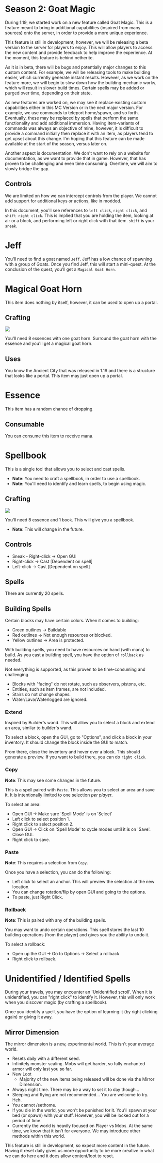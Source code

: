 # Season 2: Goat Magic

During 1.19, we started work on a new feature called Goat Magic. This is a feature meant to bring in additional capabilities (inspired from many sources) onto the server, in order to provide a more unique experience.

This feature is still in development, however, we will be releasing a beta version to the server for players to enjoy. This will allow players to access the new content and provide feedback to help improve the experience. At the moment, this feature is behind netherite.

As it is in beta, there will be bugs and potentially major changes to this custom content. For example, we will be releasing tools to make building easier, which currently generate instant results. However, as we work on the feature more, we will begin to slow down how the building mechanic works, which will result in slower build times. Certain spells may be added or purged over time, depending on their state.

As new features are worked on, we may see it replace existing custom capabilities either in this MC Version or in the next major version. For example, we use commands to teleport home/spawn, and so forth. Eventually, these may be replaced by spells that perform the same functionality and add additional immersion. Having item-variants of commands was always an objective of mine, however, it is difficult to provide a command initially then replace it with an item, as players tend to get upset about this change. I'm hoping that this feature can be made available at the start of the season, versus later on.

Another aspect is documentation. We don't want to rely on a website for documentation, as we want to provide that in game. However, that has proven to be challenging and even time consuming. Overtime, we will aim to slowly bridge the gap. 

## Controls

We are limited on how we can intercept controls from the player. We cannot add support for additional keys or actions, like in modded.

In this document, you'll see references to `left click`, `right click`, and `shift right click`. This is implied that you are holding the item, looking at air or a block, and performing left or right click with that item. `shift` is your `sneak`. 

# Jeff

You'll need to find a goat named `Jeff`. Jeff has a low chance of spawning with a group of Goats. Once you find Jeff, this will start a mini-quest. At the conclusion of the quest, you'll get a `Magical Goat Horn`.

# Magical Goat Horn

This item does nothing by itself, however, it can be used to open up a portal.
## Crafting

<img src="/assets/items/magical-goat-horn-crafting.png" />

You'll need 8 essences with one goat horn. Surround the goat horn with the essence and you'll get a magical goat horn.

## Uses

You know the Ancient City that was released in 1.19 and there is a structure that looks like a portal. This item may just open up a portal.

# Essence

This item has a random chance of dropping.

## Consumable

You can consume this item to receive mana.

# Spellbook

This is a single tool that allows you to select and cast spells.

* **Note**: You need to craft a spellbook, in order to use a spellbook.
* **Note**: You'll need to identify and learn spells, to begin using magic. 

## Crafting

<img src="/assets/items/spellbook-crafting.png" />

You'll need 8 essence and 1 book. This will give you a spellbook.

* **Note**: This will change in the future.

## Controls

* Sneak - Right-click -> Open GUI
* Right-click -> Cast [Dependent on spell]
* Left-click -> Cast [Dependent on spell]

## Spells

There are currently 20 spells.

## Building Spells

Certain blocks may have certain colors. When it comes to building:

* Green outlines -> Buildable
* Red outlines -> Not enough resources or blocked.
* Yellow outlines -> Area is protected.

With building spells, you need to have resources on hand (with mana) to build. As you cast a building spell, you have the option of `rollback` as needed.

Not everything is supported, as this proven to be time-consuming and challenging.

* Blocks with "facing" do not rotate, such as observers, pistons, etc.
* Entities, such as item frames, are not included.
* Stairs do not change shapes.
* Water/Lava/Waterlogged are ignored.

### Extend

Inspired by Builder's wand. This will allow you to select a block and extend an area, similar to builder's wand.

To select a block, open the GUI, go to "Options", and click a block in your inventory. It should change the block inside the GUI to match.

From there, close the inventory and hover over a block. This should generate a preview. If you want to build there, you can do `right click`. 

### Copy

**Note**: This may see some changes in the future.

This is a spell paired with `Paste`. This allows you to select an area and save it. It is intentionally limited to one selection *per player*.

To select an area:
* Open GUI -> Make sure 'Spell Mode' is on 'Select'
* Left click to select position 1.
* Right click to select position 2.
* Open GUI -> Click on 'Spell Mode' to cycle modes until it is on 'Save'. Close GUI.
* Right click to save.

### Paste

**Note**: This requires a selection from `Copy`.

Once you have a selection, you can do the following:

* Left click to select an anchor. This will preview the selection at the new location.
* You can change rotation/flip by open GUI and going to the options.
* To paste, just Right Click.

### Rollback

**Note**: This is paired with any of the building spells.

You may want to undo certain operations. This spell stores the last 10 building operations (from the player) and gives you the ability to undo it.

To select a rollback:

* Open up the GUI -> Go to Options -> Select a rollback
* Right click to rollback.  

# Unidentified / Identified Spells

During your travels, you may encounter an 'Unidentified scroll'. When it is unidentified, you can "right click" to identify it. However, this will only work when you discover magic (by crafting a spellbook).

Once you identify a spell, you have the option of learning it (by right clicking again) or giving it away. 

## Mirror Dimension

The mirror dimension is a new, experimental world. This isn't your average world.

* Resets daily with a different seed.
* Infinitely monster scaling. Mobs will get harder, so fully enchanted armor will only last you so far. 
* New Loot
  * Majority of the new items being released will be done via the Mirror Dimension. 
* Always night time. There may be a way to set it to day though...
* Sleeping and flying are not recommended... You are welcome to try. Heh. 
* You cannot /sethome.
* If you die in the world, you won't be punished for it. You'll spawn at your bed (or spawn) with your stuff. However, you will be locked out for a period of time.
* Currently the world is heavily focused on Player vs Mobs. At the same time, we know that it isn't for everyone. We may introduce other methods within this world. 

This feature is still in development, so expect more content in the future. Having it reset daily gives us more opportunity to be more creative in what we can do here and it does allow content/loot to reset. 

